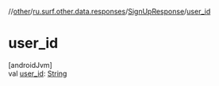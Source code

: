 //[other](../../../index.md)/[ru.surf.other.data.responses](../index.md)/[SignUpResponse](index.md)/[user_id](user_id.md)

# user_id

[androidJvm]\
val [user_id](user_id.md): [String](https://kotlinlang.org/api/latest/jvm/stdlib/kotlin/-string/index.html)
